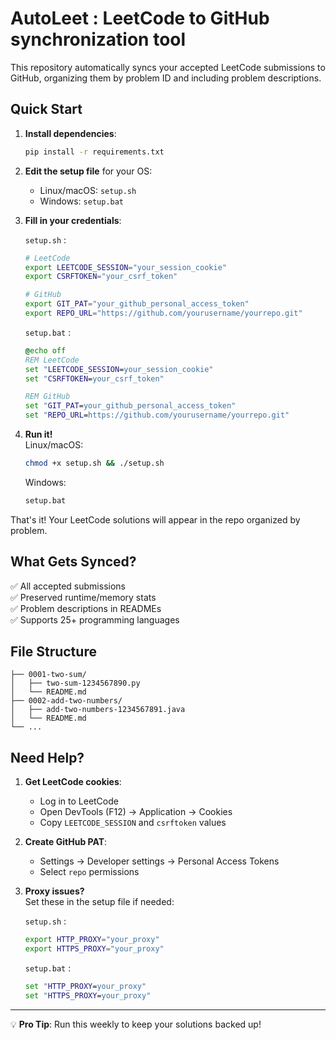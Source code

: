 # AutoLeet : LeetCode to GitHub synchronization tool

This repository automatically syncs your accepted LeetCode submissions to GitHub, organizing them by problem ID and including problem descriptions.

## Quick Start

1. **Install dependencies**:
   ```bash
   pip install -r requirements.txt
   ```

2. **Edit the setup file** for your OS:
   - Linux/macOS: `setup.sh`
   - Windows: `setup.bat`

3. **Fill in your credentials**:
    
   `setup.sh` :
   ```bash
   # LeetCode
   export LEETCODE_SESSION="your_session_cookie"
   export CSRFTOKEN="your_csrf_token"
   
   # GitHub
   export GIT_PAT="your_github_personal_access_token"
   export REPO_URL="https://github.com/yourusername/yourrepo.git"
   ```

   `setup.bat` :
   ```bat
   @echo off
   REM LeetCode
   set "LEETCODE_SESSION=your_session_cookie"
   set "CSRFTOKEN=your_csrf_token"

   REM GitHub
   set "GIT_PAT=your_github_personal_access_token"
   set "REPO_URL=https://github.com/yourusername/yourrepo.git"
   ```

4. **Run it!**  
   Linux/macOS:
   ```bash
   chmod +x setup.sh && ./setup.sh
   ```
   
   Windows:
   ```bat
   setup.bat
   ```

That's it! Your LeetCode solutions will appear in the repo organized by problem.

## What Gets Synced?

✅ All accepted submissions  
✅ Preserved runtime/memory stats  
✅ Problem descriptions in READMEs  
✅ Supports 25+ programming languages  

## File Structure

```
├── 0001-two-sum/
│   ├── two-sum-1234567890.py
│   └── README.md
├── 0002-add-two-numbers/
│   ├── add-two-numbers-1234567891.java
│   └── README.md
└── ...
```

## Need Help?

1. **Get LeetCode cookies**:
   - Log in to LeetCode
   - Open DevTools (F12) → Application → Cookies
   - Copy `LEETCODE_SESSION` and `csrftoken` values

2. **Create GitHub PAT**:
   - Settings → Developer settings → Personal Access Tokens
   - Select `repo` permissions

3. **Proxy issues?**  
   Set these in the setup file if needed:
   
   `setup.sh` :
   ```bash
   export HTTP_PROXY="your_proxy"
   export HTTPS_PROXY="your_proxy"
   ```

   `setup.bat` :
   ```bat
   set "HTTP_PROXY=your_proxy"
   set "HTTPS_PROXY=your_proxy"
   ```

---

💡 **Pro Tip**: Run this weekly to keep your solutions backed up!
